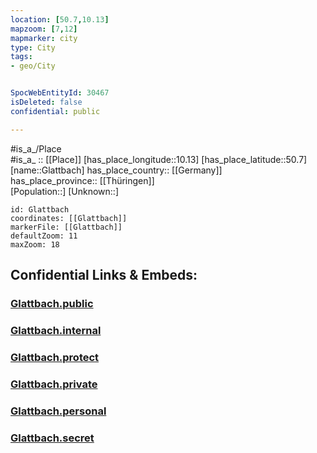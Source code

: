 ```yaml
---
location: [50.7,10.13] 
mapzoom: [7,12] 
mapmarker: city 
type: City
tags:
- geo/City


SpocWebEntityId: 30467
isDeleted: false
confidential: public

---
```

#is_a_/Place  
#is_a_ :: [[Place]] 
[has_place_longitude::10.13] 
[has_place_latitude::50.7] 
[name::Glattbach] 
has_place_country:: [[Germany]]  
has_place_province:: [[Thüringen]]  
[Population::] 
[Unknown::] 


```leaflet
id: Glattbach
coordinates: [[Glattbach]] 
markerFile: [[Glattbach]] 
defaultZoom: 11 
maxZoom: 18
```


## Confidential Links & Embeds: 

### [Glattbach.public](/_public/\Earth\Continent\Europe\Europe~Central\Germany\Germany~East\Thüringen\counties~TH\Wartburgkreis\cities~Wartburgkreis\Dermbach\CityGlattbach.public.md) 

### [Glattbach.internal](/_internal/\Earth\Continent\Europe\Europe~Central\Germany\Germany~East\Thüringen\counties~TH\Wartburgkreis\cities~Wartburgkreis\Dermbach\CityGlattbach.internal.md) 

### [Glattbach.protect](/_protect/\Earth\Continent\Europe\Europe~Central\Germany\Germany~East\Thüringen\counties~TH\Wartburgkreis\cities~Wartburgkreis\Dermbach\CityGlattbach.protect.md) 

### [Glattbach.private](/_private/\Earth\Continent\Europe\Europe~Central\Germany\Germany~East\Thüringen\counties~TH\Wartburgkreis\cities~Wartburgkreis\Dermbach\CityGlattbach.private.md) 

### [Glattbach.personal](/_personal/\Earth\Continent\Europe\Europe~Central\Germany\Germany~East\Thüringen\counties~TH\Wartburgkreis\cities~Wartburgkreis\Dermbach\CityGlattbach.personal.md) 

### [Glattbach.secret](/_secret/\Earth\Continent\Europe\Europe~Central\Germany\Germany~East\Thüringen\counties~TH\Wartburgkreis\cities~Wartburgkreis\Dermbach\CityGlattbach.secret.md)

